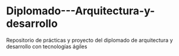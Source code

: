# Diplomado---Arquitectura-y-desarrollo
Repositorio de prácticas y proyecto del diplomado de arquitectura y desarrollo con tecnologías ágiles
